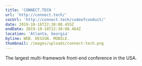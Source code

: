 ```yaml
---
title: 'CONNECT.TECH '
url: 'http://connect.tech/'
cocUrl: 'http://connect.tech/codeofconduct/'
date: 2019-10-16T22:38:08.455Z
endDate: 2019-10-18T22:38:08.464Z
location: 'Atlanta, Georgia'
byline: WEB. DESIGN. MOBILE.
thumbnail: /images/uploads/connect-tech.png
---
```

The largest multi-framework front-end conference in the USA.
